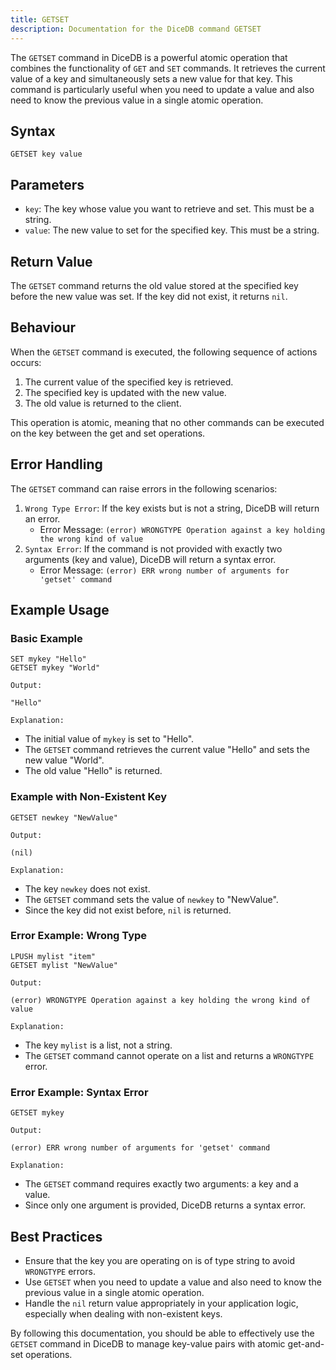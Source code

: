 ```yaml
---
title: GETSET
description: Documentation for the DiceDB command GETSET
---
```


The `GETSET` command in DiceDB is a powerful atomic operation that combines the functionality of `GET` and `SET` commands. It retrieves the current value of a key and simultaneously sets a new value for that key. This command is particularly useful when you need to update a value and also need to know the previous value in a single atomic operation.

## Syntax

```
GETSET key value
```

## Parameters

- `key`: The key whose value you want to retrieve and set. This must be a string.
- `value`: The new value to set for the specified key. This must be a string.

## Return Value

The `GETSET` command returns the old value stored at the specified key before the new value was set. If the key did not exist, it returns `nil`.

## Behaviour

When the `GETSET` command is executed, the following sequence of actions occurs:

1. The current value of the specified key is retrieved.
2. The specified key is updated with the new value.
3. The old value is returned to the client.

This operation is atomic, meaning that no other commands can be executed on the key between the get and set operations.

## Error Handling

The `GETSET` command can raise errors in the following scenarios:

1. `Wrong Type Error`: If the key exists but is not a string, DiceDB will return an error.
   - Error Message: `(error) WRONGTYPE Operation against a key holding the wrong kind of value`
2. `Syntax Error`: If the command is not provided with exactly two arguments (key and value), DiceDB will return a syntax error.
   - Error Message: `(error) ERR wrong number of arguments for 'getset' command`

## Example Usage

### Basic Example

```DiceDB
SET mykey "Hello"
GETSET mykey "World"
```

`Output:`

```
"Hello"
```

`Explanation:`

- The initial value of `mykey` is set to "Hello".
- The `GETSET` command retrieves the current value "Hello" and sets the new value "World".
- The old value "Hello" is returned.

### Example with Non-Existent Key

```DiceDB
GETSET newkey "NewValue"
```

`Output:`

```
(nil)
```

`Explanation:`

- The key `newkey` does not exist.
- The `GETSET` command sets the value of `newkey` to "NewValue".
- Since the key did not exist before, `nil` is returned.

### Error Example: Wrong Type

```DiceDB
LPUSH mylist "item"
GETSET mylist "NewValue"
```

`Output:`

```
(error) WRONGTYPE Operation against a key holding the wrong kind of value
```

`Explanation:`

- The key `mylist` is a list, not a string.
- The `GETSET` command cannot operate on a list and returns a `WRONGTYPE` error.

### Error Example: Syntax Error

```DiceDB
GETSET mykey
```

`Output:`

```
(error) ERR wrong number of arguments for 'getset' command
```

`Explanation:`

- The `GETSET` command requires exactly two arguments: a key and a value.
- Since only one argument is provided, DiceDB returns a syntax error.

## Best Practices

- Ensure that the key you are operating on is of type string to avoid `WRONGTYPE` errors.
- Use `GETSET` when you need to update a value and also need to know the previous value in a single atomic operation.
- Handle the `nil` return value appropriately in your application logic, especially when dealing with non-existent keys.

By following this documentation, you should be able to effectively use the `GETSET` command in DiceDB to manage key-value pairs with atomic get-and-set operations.

